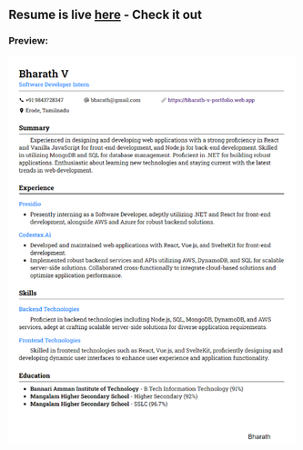 ## Resume is live [here](https://bharath-designer.github.io/Genspark_Tasks/Day38_June_3/Resume) - Check it out


### Preview:
![](Resume_Output.png)